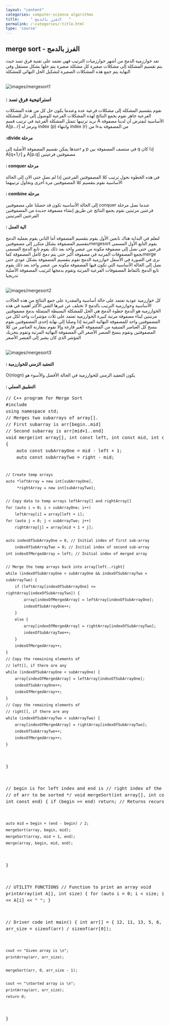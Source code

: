 ```yaml
---
layout: "content"
categories: computer-science algorithms
title:     " الفرز بالدمج   "
permalink: /:categories/:title.html
type: 'course'
---
```

<div class="col-12">
<h2>  merge sort - الفرز بالدمج  </h2>
<p class="content-p">
تعد خوارزمية الدمج من أشهر خوارزميات الترتيب فهي تعتمد على تقنية فرق تسد
حيث يتم تقسيم المشكلة إلى مشكلات صغيرة كل مشكلة صغيرة يتم حلها بشكل مستقل وفي النهاية يتم جمع هذه المشكلات الصغيرة لتشكيل الحل النهائي للمشكلة
</p>
 <br/><img class="content-image" src="/assets/img/algorithms/merge-sort1.png" alt="images/mergesort1"/>
 <h3>: استراتيجية فرق تسد </h3>
 <p class="content-p">
 <bdi>نقوم بتقسيم المشكلة إلى مشكلات فرعية عدة وعندما يكون حل كل من هذه المشكلات الفرعية جاهز نقوم بجمع النتائج لهذه المشكلات الفرعية للوصول إلى حل للمشكلة الأساسية
لنفترض أن لدينا مصفوفة A نريد ترتيبها تتمثل المشكلة  الفرعية في ترتيب قسم من المصفوفة بدءا من index (r)  وانتهاء  index (p) ونرمز له A[p…r]</bdi></p>
<h4><bdi>مرحلة divide:</bdi></h4>
<p class="content-p">
<bdi>إذا كان q في منتصف المصفوفة بين p  و rعندها يمكن تقسيم المصفوفة الأصلية إلى مصفوفتين فرعيتين A[p.q]
و A[q+1,r]
</bdi></p>
<h4><bdi>مرحلة conquer :</bdi></h4>
<p class="content-p">
في هذه الخطوة نحول ترتيب كلا المصفوفتين الفرعتين إذا لم نصل حتى الان إلى الحالة الأساسية  نقوم بتقسيم  كلا المصفوفتين مرة أخرى ونحاول ترتيبهما
</p>
<h4><bdi>مرحلة combine :</bdi></h4>
<p class="content-p">
<bdi>عندما نصل مرحلة conquer إلى الحالة الأساسية نكون قد حصلنا على مصفوفتين فرعتين مرتبتين نقوم بجمع النتائج عن طريق إنشاء مصفوفة جديدة من المصفوفتين الفرعتين المرتبتين
</bdi></p>
<h4>: الية العمل </h4>
<p class="content-p">
<bdi>لنعلم في البداية هناك تابعين الأول يقوم بتقسيم المصفوفة أما الثاني يقوم بعملية الدمج
يقوم التابع الأول المسمى  mergesortبتقسيم المصفوفة بشكل متكرر إلى مصفوفتين فرعتين حتى نصل إلى مصفوفة مكونة من عنصر واحد
بعد ذلك يقوم تابع الدمج المسمى  mergeبجمع المصفوفات المرتبة في مصفوفة أكبر حتى يتم دمج كامل المصفوفة
كما نرى في الصورة في الأسفل خوارزمية الدمج تقوم بتقسيم المصفوفة بشكل عودي حتى نصل إلى الحالة الأساسية التي تكون فيها المصفوفة مكونة من عنصر واحد بعد ذلك يقوم تابع الدمج بالتقاط المصفوفات الفرعية المرتبة وتقوم بدمجها لترتيب المصفوفة الأصلية تدريجيا
</bdi></p>
 <br/><img class="content-image" src="/assets/img/algorithms/merge-sort2.png" alt="images/mergesort2"/>
 <p class="content-p">
 كل خوارزمية عودية تعتمد على حالة أساسية والمقدرة على جمع النتائج من هذه الحالات الأساسية وخوارزمية الترتيب بالدمج لا تختلف عن غيرها الشي الأكثر أهمية في هذه الخوارزمية هو الدمج
خطوة الدمج هي الحل للمشكلة البسيطة المتمثلة بدمج مصفوفتين مرتبتين لبناء مصفوفة مرتبة كبيرة
الخوارزمية تعتمد على ثلاث مؤشرات واحد لكل من المصفوفتين واحد للمصفوفة النهائية المرتبة
إذا وصلنا إلى نهاية إحدى المصفوفتين 
نقوم بنسخ كل العناصر المتبقية من المصفوفة الغير فارغة
وإلا
نقوم بمقارنة العناصر من كلا المصفوفتين ونقوم بنسخ العنصر الأصغر الى المصفوفة النهائية المرتبة ونقوم بتحريك المؤشر الذي كان يشير إلى العنصر الأصغر
</p>
 <br/><img class="content-image" src="/assets/img/algorithms/merge-sort3.png" alt="images/mergesort3"/>
 <h4> : التعقيد الزمني للخوارزمية </h4>
 <p class="content-p">
 <bdi>يكون التعقيد الزمني للخوارزمية في الحالة الأفضل والأسوء هو O(nlogn)</bdi></p>
 <h4>: التطبيق العملي  </h4>
 <div class="code-box">
<p class="content-p">
<pre style="line-height: 1.5em;">
// C++ program for Merge Sort
#include <bits/stdc++.h>
using namespace std;
// Merges two subarrays of array[].
// First subarray is arr[begin..mid]
// Second subarray is arr[mid+1..end]
void merge(int array[], int const left, int const mid, int const right)
{
    auto const subArrayOne = mid - left + 1;
    auto const subArrayTwo = right - mid;
 
    // Create temp arrays
    auto *leftArray = new int[subArrayOne],
         *rightArray = new int[subArrayTwo];
 
    // Copy data to temp arrays leftArray[] and rightArray[]
    for (auto i = 0; i < subArrayOne; i++)
        leftArray[i] = array[left + i];
    for (auto j = 0; j < subArrayTwo; j++)
        rightArray[j] = array[mid + 1 + j];
 
    auto indexOfSubArrayOne = 0, // Initial index of first sub-array
        indexOfSubArrayTwo = 0; // Initial index of second sub-array
    int indexOfMergedArray = left; // Initial index of merged array
 
    // Merge the temp arrays back into array[left..right]
    while (indexOfSubArrayOne < subArrayOne && indexOfSubArrayTwo < subArrayTwo) {
        if (leftArray[indexOfSubArrayOne] <= rightArray[indexOfSubArrayTwo]) {
            array[indexOfMergedArray] = leftArray[indexOfSubArrayOne];
            indexOfSubArrayOne++;
        }
        else {
            array[indexOfMergedArray] = rightArray[indexOfSubArrayTwo];
            indexOfSubArrayTwo++;
        }
        indexOfMergedArray++;
    }
    // Copy the remaining elements of
    // left[], if there are any
    while (indexOfSubArrayOne < subArrayOne) {
        array[indexOfMergedArray] = leftArray[indexOfSubArrayOne];
        indexOfSubArrayOne++;
        indexOfMergedArray++;
    }
    // Copy the remaining elements of
    // right[], if there are any
    while (indexOfSubArrayTwo < subArrayTwo) {
        array[indexOfMergedArray] = rightArray[indexOfSubArrayTwo];
        indexOfSubArrayTwo++;
        indexOfMergedArray++;
    }
}
 
// begin is for left index and end is
// right index of the sub-array
// of arr to be sorted */
void mergeSort(int array[], int const begin, int const end)
{
    if (begin >= end)
        return; // Returns recursivly
 
    auto mid = begin + (end - begin) / 2;
    mergeSort(array, begin, mid);
    mergeSort(array, mid + 1, end);
    merge(array, begin, mid, end);
}
 
// UTILITY FUNCTIONS
// Function to print an array
void printArray(int A[], int size)
{
    for (auto i = 0; i < size; i++)
        cout << A[i] << " ";
}
 
// Driver code
int main()
{
    int arr[] = { 12, 11, 13, 5, 6, 7 };
    auto arr_size = sizeof(arr) / sizeof(arr[0]);
 
    cout << "Given array is \n";
    printArray(arr, arr_size);
 
    mergeSort(arr, 0, arr_size - 1);
 
    cout << "\nSorted array is \n";
    printArray(arr, arr_size);
    return 0;
}

 


</pre>
</p>
</div>